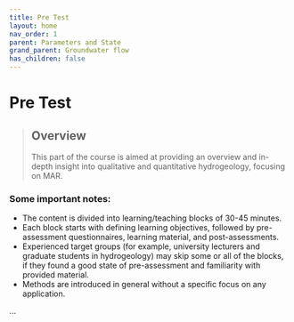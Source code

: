 ```yaml
---
title: Pre Test
layout: home
nav_order: 1
parent: Parameters and State
grand_parent: Groundwater flow
has_children: false
---
```


<script
  src="https://cdn.mathjax.org/mathjax/latest/MathJax.js?config=TeX-AMS-MML_HTMLorMML"
  type="text/javascript">
</script>

# Pre Test


> ## Overview
>
> This part of the course is aimed at providing an overview and in-depth insight into qualitative and quantitative hydrogeology, focusing on MAR.

### Some important notes:

- The content is divided into learning/teaching blocks of 30-45 minutes.
- Each block starts with defining learning objectives, followed by pre-assessment questionnaires, learning material, and post-assessments.
- Experienced target groups (for example, university lecturers and graduate students in hydrogeology) may skip some or all of the blocks, if they found a good state of pre-assessment and familiarity with provided material.
- Methods are introduced in general without a specific focus on any application.

...
